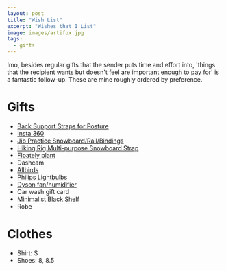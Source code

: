 ```yaml
---
layout: post
title: "Wish List"
excerpt: "Wishes that I List"
image: images/artifox.jpg
tags: 
  - gifts
---
```


Imo, besides regular gifts that the sender puts time and effort into, 'things that the recipient wants but doesn't feel are important enough to pay for' is a fantastic follow-up. These are mine roughly ordered by preference.

# Gifts
* [Back Support Straps for Posture](https://www.amazon.com/dp/B0747YHYZF)
* [Insta 360](https://www.insta360.com/)
* [Jib Practice Snowboard/Rail/Bindings](https://snowboardaddiction.com/collections/most-popular-products)
* [Hiking Rig Multi-purpose Snowboard Strap](https://www.kickstarter.com/projects/rigzgear/hikin-rig-multi-purpose-snowboard-strap)
* [Floately plant](https://www.floately.com/products/airsai-floating-plant)
* Dashcam
* [Allbirds](https://www.allbirds.com/)
* [Philips Lightbulbs](https://www.usa.lighting.philips.com/consumer/choose-a-bulb)
* [Dyson fan/humidifier](https://www.dyson.com/air-treatment/dyson-humidifier-overview.html)
* Car wash gift card
* [Minimalist Black Shelf](https://theartifox.com/collections/artifacts/products/shelf-black)
* Robe

# Clothes
* Shirt: S
* Shoes: 8, 8.5
